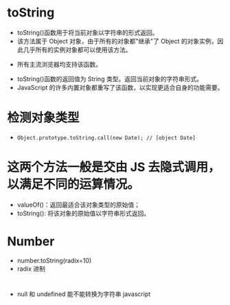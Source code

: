 # toString

- toString()函数用于将当前对象以字符串的形式返回。
- 该方法属于 Object 对象，由于所有的对象都"继承"了 Object 的对象实例，因此几乎所有的实例对象都可以使用该方法。

* 所有主流浏览器均支持该函数。

- toString()函数的返回值为 String 类型。返回当前对象的字符串形式。
- JavaScript 的许多内置对象都重写了该函数，以实现更适合自身的功能需要。

# 检测对象类型

- `Object.prototype.toString.call(new Date); // [object Date]`

# 这两个方法一般是交由 JS 去隐式调用，以满足不同的运算情况。

- valueOf()：返回最适合该对象类型的原始值；
- toString(): 将该对象的原始值以字符串形式返回。

# Number

- number.toString(radix=10)
- radix 进制

#

- null 和 undefined 能不能转换为字符串 javascript
